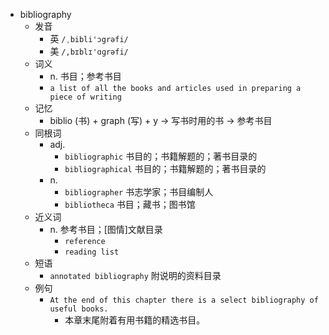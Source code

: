 - bibliography
  - 发音
    - 英 `/ˌbibli'ɔgrəfi/`
    - 美 `/,bɪblɪ'ɑɡrəfi/`
  - 词义
    - n. 书目；参考书目
    - `a list of all the books and articles used in preparing a piece of writing`
  - 记忆
    - biblio (书) + graph (写) + y → 写书时用的书 → 参考书目
  - 同根词
    - adj.
      - `bibliographic` 书目的；书籍解题的；著书目录的
      - `bibliographical` 书目的；书籍解题的；著书目录的
    - n.
      - `bibliographer` 书志学家；书目编制人
      - `bibliotheca` 书目；藏书；图书馆
  - 近义词
    - n. 参考书目；[图情]文献目录
      - `reference`
      - `reading list`
  - 短语
    - `annotated bibliography` 附说明的资料目录 
  - 例句
    - `At the end of this chapter there is a select bibliography of useful books.`
      - 本章末尾附着有用书籍的精选书目。

